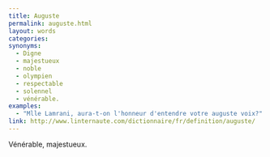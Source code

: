 ```yaml
---
title: Auguste
permalink: auguste.html
layout: words
categories:
synonyms:
  - Digne
  - majestueux
  - noble
  - olympien
  - respectable
  - solennel
  - vénérable.
examples:
  - "Mlle Lamrani, aura-t-on l'honneur d'entendre votre auguste voix?"
link: http://www.linternaute.com/dictionnaire/fr/definition/auguste/
---
```


Vénérable, majestueux.
